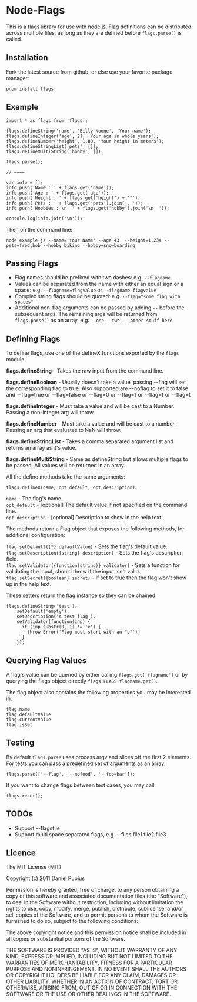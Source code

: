 # Node-Flags

This is a flags library for use with [node.js](http://nodejs.org/). Flag definitions can be distributed across multiple files, as long as they are defined before `flags.parse()` is called.

## Installation

Fork the latest source from github, or else use your favorite package manager:

    pnpm install flags

## Example

    import * as flags from 'flags';

    flags.defineString('name', 'Billy Noone', 'Your name');
    flags.defineInteger('age', 21, 'Your age in whole years');
    flags.defineNumber('height', 1.80, 'Your height in meters');
    flags.defineStringList('pets', []);
    flags.defineMultiString('hobby', []);

    flags.parse();

    // ====

    var info = [];
    info.push('Name : ' + flags.get('name'));
    info.push('Age : ' + flags.get('age'));
    info.push('Height : ' + flags.get('height') + '"');
    info.push('Pets : ' + flags.get('pets').join(', '));
    info.push('Hobbies : \n  ' + flags.get('hobby').join('\n  '));

    console.log(info.join('\n'));

Then on the command line:

    node example.js --name='Your Name' --age 43  --height=1.234 --pets=fred,bob --hobby biking --hobby=snowboarding

## Passing Flags

- Flag names should be prefixed with two dashes: e.g. `--flagname`
- Values can be separated from the name with either an equal sign or a space: e.g. `--flagname=flagvalue` or `--flagname flagvalue`
- Complex string flags should be quoted: e.g. `--flag="some flag with spaces"`
- Additional non-flag arguments can be passed by adding `--` before the subsequent args. The remaining args will be returned from `flags.parse()` as an array, e.g. `--one --two -- other stuff here`

## Defining Flags

To define flags, use one of the defineX functions exported by the `flags` module:

**flags.defineString** - Takes the raw input from the command line.

**flags.defineBoolean** - Usually doesn't take a value, passing --flag will set the corresponding flag to true. Also supported are --noflag to set it to false and --flag=true or --flag=false or --flag=0 or --flag=1 or --flag=f or --flag=t

**flags.defineInteger** - Must take a value and will be cast to a Number. Passing a non-integer arg will throw.

**flags.defineNumber** - Must take a value and will be cast to a number. Passing an arg that evaluates to NaN will throw.

**flags.defineStringList** - Takes a comma separated argument list and returns an array as it's value.

**flags.defineMultiString** - Same as defineString but allows multiple flags to be passed. All values will be returned in an array.

All the define methods take the same arguments:

    flags.defineX(name, opt_default, opt_description);

`name` - The flag's name.  
`opt_default` - [optional] The default value if not specified on the command line.  
`opt_description` - [optional] Description to show in the help text.

The methods return a Flag object that exposes the following methods, for additional configuration:

`flag.setDefault({*} defaultValue)` - Sets the flag's default value.  
`flag.setDescription({string} description)` - Sets the flag's description field.  
`flag.setValidator({function(string)} validator)` - Sets a function for validating the input, should throw if the input isn't valid.  
`flag.setSecret({boolean} secret)` - If set to true then the flag won't show up in the help text.

These setters return the flag instance so they can be chained:

    flags.defineString('test').
        setDefault('empty').
        setDescription('A test flag').
        setValidator(function(inp) {
          if (inp.substr(0, 1) != 'e') {
            throw Error('Flag must start with an "e"');
          }
        });

## Querying Flag Values

A flag's value can be queried by either calling `flags.get('flagname')` or by querying the flags object directly `flags.FLAGS.flagname.get()`.

The flag object also contains the following properties you may be interested in:

    flag.name
    flag.defaultValue
    flag.currentValue
    flag.isSet

## Testing

By default `flags.parse` uses process.argv and slices off the first 2 elements. For tests you can pass a predefined set of arguments as an array:

    flags.parse(['--flag', '--nofood', '--foo=bar']);

If you want to change flags between test cases, you may call:

    flags.reset();

## TODOs

- Support --flagsfile
- Support multi space separated flags, e.g. --files file1 file2 file3

## Licence

The MIT License (MIT)

Copyright (c) 2011 Daniel Pupius

Permission is hereby granted, free of charge, to any person obtaining a copy of this software and associated documentation files (the "Software"), to deal in the Software without restriction, including without limitation the rights to use, copy, modify, merge, publish, distribute, sublicense, and/or sell copies of the Software, and to permit persons to whom the Software is furnished to do so, subject to the following conditions:

The above copyright notice and this permission notice shall be included in all copies or substantial portions of the Software.

THE SOFTWARE IS PROVIDED "AS IS", WITHOUT WARRANTY OF ANY KIND, EXPRESS OR IMPLIED, INCLUDING BUT NOT LIMITED TO THE WARRANTIES OF MERCHANTABILITY, FITNESS FOR A PARTICULAR PURPOSE AND NONINFRINGEMENT. IN NO EVENT SHALL THE AUTHORS OR COPYRIGHT HOLDERS BE LIABLE FOR ANY CLAIM, DAMAGES OR OTHER LIABILITY, WHETHER IN AN ACTION OF CONTRACT, TORT OR OTHERWISE, ARISING FROM, OUT OF OR IN CONNECTION WITH THE SOFTWARE OR THE USE OR OTHER DEALINGS IN THE SOFTWARE.
